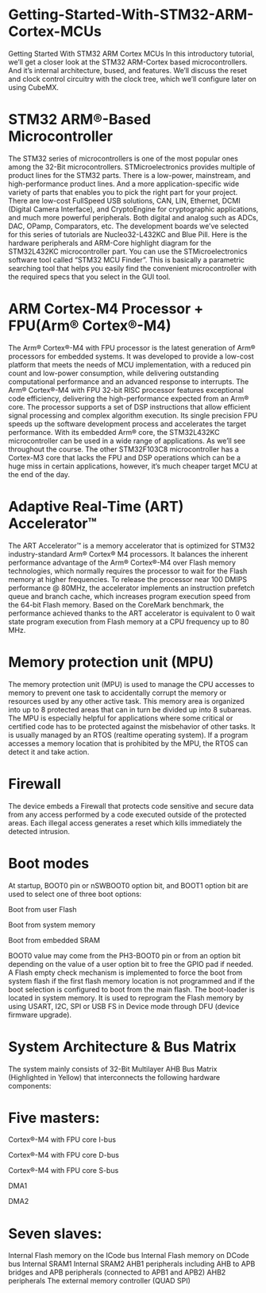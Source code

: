 # Getting-Started-With-STM32-ARM-Cortex-MCUs
Getting Started With STM32 ARM Cortex MCUs
In this introductory tutorial, we’ll get a closer look at the STM32 ARM-Cortex based microcontrollers. And it’s internal architecture, bused, and features. We’ll discuss the reset and clock control circuitry with the clock tree, which we’ll configure later on using CubeMX.
# STM32 ARM®-Based Microcontroller
The STM32 series of microcontrollers is one of the most popular ones among the 32-Bit microcontrollers. STMicroelectronics provides multiple of product lines for the STM32 parts. There is a low-power, mainstream, and high-performance product lines. And a more application-specific wide variety of parts that enables you to pick the right part for your project.
There are low-cost FullSpeed USB solutions, CAN, LIN, Ethernet, DCMI (Digital Camera Interface), and CryptoEngine for cryptographic applications, and much more powerful peripherals. Both digital and analog such as ADCs, DAC, OPamp, Comparators, etc.
The development boards we’ve selected for this series of tutorials are Nucleo32-L432KC and Blue Pill. Here is the hardware peripherals and ARM-Core highlight diagram for the STM32L432KC microcontroller part.
You can use the STMicroelectronics software tool called “STM32 MCU Finder”. This is basically a parametric searching tool that helps you easily find the convenient microcontroller with the required specs that you select in the GUI tool.
# ARM Cortex-M4 Processor + FPU(Arm® Cortex®-M4)
The Arm® Cortex®-M4 with FPU processor is the latest generation of Arm® processors for embedded systems. It was developed to provide a low-cost platform that meets the needs of MCU implementation, with a reduced pin count and low-power consumption, while delivering outstanding computational performance and an advanced response to interrupts.
The Arm® Cortex®-M4 with FPU 32-bit RISC processor features exceptional code efficiency, delivering the high-performance expected from an Arm® core. The processor supports a set of DSP instructions that allow efficient signal processing and complex algorithm execution.
Its single precision FPU speeds up the software development process and accelerates the target performance. With its embedded Arm® core, the STM32L432KC microcontroller can be used in a wide range of applications. As we’ll see throughout the course.
The other STM32F103C8 microcontroller has a Cortex-M3 core that lacks the FPU and DSP operations which can be a huge miss in certain applications, however, it’s much cheaper target MCU at the end of the day.
# Adaptive Real-Time (ART) Accelerator™
The ART Accelerator™ is a memory accelerator that is optimized for STM32 industry-standard Arm® Cortex® M4 processors. It balances the inherent performance advantage of the Arm® Cortex®-M4 over Flash memory technologies, which normally requires the processor to wait for the Flash memory at higher frequencies.
To release the processor near 100 DMIPS performance @ 80MHz, the accelerator implements an instruction prefetch queue and branch cache, which increases program execution speed from the 64-bit Flash memory. Based on the CoreMark benchmark, the performance achieved thanks to the ART accelerator is equivalent to 0 wait state program execution from Flash memory at a CPU frequency up to 80 MHz.
# Memory protection unit (MPU)
The memory protection unit (MPU) is used to manage the CPU accesses to memory to prevent one task to accidentally corrupt the memory or resources used by any other active task. This memory area is organized into up to 8 protected areas that can in turn be divided up into 8 subareas.
The MPU is especially helpful for applications where some critical or certified code has to be protected against the misbehavior of other tasks. It is usually managed by an RTOS (realtime operating system). If a program accesses a memory location that is prohibited by the MPU, the RTOS can detect it and take action.
# Firewall
The device embeds a Firewall that protects code sensitive and secure data from any access performed by a code executed outside of the protected areas. Each illegal access generates a reset which kills immediately the detected intrusion.
# Boot modes
At startup, BOOT0 pin or nSWBOOT0 option bit, and BOOT1 option bit are used to select one of three boot options:

Boot from user Flash

Boot from system memory

Boot from embedded SRAM

BOOT0 value may come from the PH3-BOOT0 pin or from an option bit depending on the value of a user option bit to free the GPIO pad if needed. A Flash empty check mechanism is implemented to force the boot from system flash if the first flash memory location is not programmed and if the boot selection is configured to boot from the main flash.
The boot-loader is located in system memory. It is used to reprogram the Flash memory by using USART, I2C, SPI or USB FS in Device mode through DFU (device firmware upgrade).
# System Architecture & Bus Matrix
The system mainly consists of 32-Bit Multilayer AHB Bus Matrix (Highlighted in Yellow) that interconnects the following hardware components:
# Five masters:
Cortex®-M4 with FPU core I-bus

Cortex®-M4 with FPU core D-bus

Cortex®-M4 with FPU core S-bus

DMA1

DMA2
# Seven slaves:

Internal Flash memory on the ICode bus
Internal Flash memory on DCode bus
Internal SRAM1
Internal SRAM2
AHB1 peripherals including AHB to APB bridges and APB peripherals (connected to APB1 and APB2)
AHB2 peripherals
The external memory controller (QUAD SPI)
